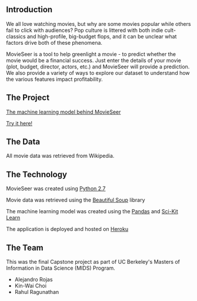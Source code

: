 ## Introduction

We all love watching movies, but why are some movies popular while others fail to click with audiences? 
Pop culture is littered with both indie cult-classics and high-profile, big-budget flops, and it can be unclear what factors drive both of these phenomena.

MovieSeer is a tool to help greenlight a movie - to predict whether the movie would be a financial success. Just enter the details of your movie (plot, budget, director, actors, etc.) and MovieSeer will provide a prediction. We also provide a variety of ways to explore our dataset to understand how the various features impact profitability. 

## The Project

[The machine learning model behind MovieSeer](https://nbviewer.jupyter.org/github/rahulragunathan/MovieSeer-1.0/blob/master/movies_model.ipynb)

[Try it here!](https://movieseer.herokuapp.com/)

## The Data

All movie data was retrieved from Wikipedia.

## The Technology

MovieSeer was created using [Python 2.7](https://www.python.org/)

Movie data was retrieved using the [Beautiful Soup](https://www.crummy.com/software/BeautifulSoup/) library

The machine learning model was created using the [Pandas](https://pandas.pydata.org/) and [Sci-Kit Learn](http://scikit-learn.org/)

The application is deployed and hosted on [Heroku](https://www.heroku.com/)

## The Team

This was the final Capstone project as part of UC Berkeley's Masters of Information in Data Science (MIDS) Program.

* Alejandro Rojas 
* Kin-Wai Choi
* Rahul Ragunathan
